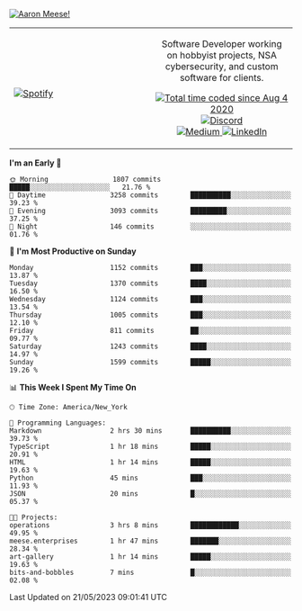 [![Aaron Meese!](https://user-images.githubusercontent.com/17814535/88975338-a2aabf00-d27f-11ea-963f-8a19608716b4.png)](https://github.com/ajmeese7/readme-ascii "README ASCII")

<!-- Modified from project here: https://github.com/novatorem/novatorem -->
<table width="100%">
  <tr>
  <td width="50%">

&nbsp; <br> [![Spotify](https://ajmeese7.vercel.app/api/spotify)](https://open.spotify.com/user/ajmeese)

  </td>
  <td width="50%">
    <p align="center">
    Software Developer working on hobbyist projects, NSA cybersecurity, and custom software for clients.
    </p>
    <p align="center">
      <a href="https://wakatime.com/@f726891d-3b02-46cd-9b60-e8c59f9e2b14">
        <img src="https://wakatime.com/badge/user/f726891d-3b02-46cd-9b60-e8c59f9e2b14.svg" alt="Total time coded since Aug 4 2020" title="WakaTime" />
      </a>
      <a href="http://link.aaronmeese.com/discord">
        <img src="https://img.shields.io/badge/discord-ajmeese7%234835-369?style=flat-square&logo=discord&logoColor=white&color=purple" alt="Discord" title="Discord">
      </a>
      <br />
      <a href="https://link.aaronmeese.com/medium">
        <img src="https://img.shields.io/badge/medium-ajmeese7-1DB954?style=flat-square&logo=medium&logoColor=white" alt="Medium" title="Medium">
      </a>
      <a href="https://link.aaronmeese.com/linkedin">
        <img src="https://img.shields.io/badge/linkedIn-aaronmeese-1DB954?style=flat-square&logo=linkedin&logoColor=white&color=blue" alt="LinkedIn" title="LinkedIn">
      </a>
    </p>
  </td>

</table>

[//]: <> (The `&nbsp;` is to have Aphelion take up more space)

<!--START_SECTION:waka-->
**I'm an Early 🐤** 

```text
🌞 Morning                1807 commits        █████░░░░░░░░░░░░░░░░░░░░   21.76 % 
🌆 Daytime                3258 commits        ██████████░░░░░░░░░░░░░░░   39.23 % 
🌃 Evening                3093 commits        █████████░░░░░░░░░░░░░░░░   37.25 % 
🌙 Night                  146 commits         ░░░░░░░░░░░░░░░░░░░░░░░░░   01.76 % 
```
📅 **I'm Most Productive on Sunday** 

```text
Monday                   1152 commits        ███░░░░░░░░░░░░░░░░░░░░░░   13.87 % 
Tuesday                  1370 commits        ████░░░░░░░░░░░░░░░░░░░░░   16.50 % 
Wednesday                1124 commits        ███░░░░░░░░░░░░░░░░░░░░░░   13.54 % 
Thursday                 1005 commits        ███░░░░░░░░░░░░░░░░░░░░░░   12.10 % 
Friday                   811 commits         ██░░░░░░░░░░░░░░░░░░░░░░░   09.77 % 
Saturday                 1243 commits        ████░░░░░░░░░░░░░░░░░░░░░   14.97 % 
Sunday                   1599 commits        █████░░░░░░░░░░░░░░░░░░░░   19.26 % 
```


📊 **This Week I Spent My Time On** 

```text
🕑︎ Time Zone: America/New_York

💬 Programming Languages: 
Markdown                 2 hrs 30 mins       ██████████░░░░░░░░░░░░░░░   39.73 % 
TypeScript               1 hr 18 mins        █████░░░░░░░░░░░░░░░░░░░░   20.91 % 
HTML                     1 hr 14 mins        █████░░░░░░░░░░░░░░░░░░░░   19.63 % 
Python                   45 mins             ███░░░░░░░░░░░░░░░░░░░░░░   11.93 % 
JSON                     20 mins             █░░░░░░░░░░░░░░░░░░░░░░░░   05.37 % 

🐱‍💻 Projects: 
operations               3 hrs 8 mins        ████████████░░░░░░░░░░░░░   49.95 % 
meese.enterprises        1 hr 47 mins        ███████░░░░░░░░░░░░░░░░░░   28.34 % 
art-gallery              1 hr 14 mins        █████░░░░░░░░░░░░░░░░░░░░   19.63 % 
bits-and-bobbles         7 mins              █░░░░░░░░░░░░░░░░░░░░░░░░   02.08 % 
```


 Last Updated on 21/05/2023 09:01:41 UTC
<!--END_SECTION:waka-->

